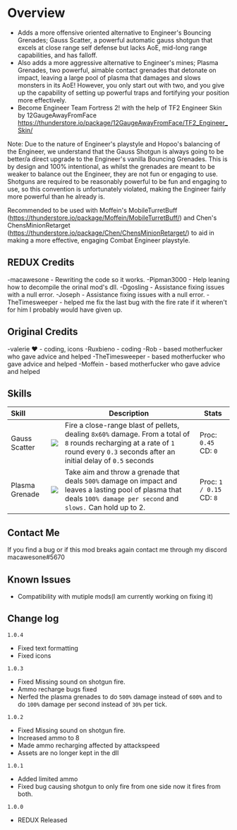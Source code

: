 # Overview

- Adds a more offensive oriented alternative to Engineer's Bouncing Grenades; Gauss Scatter, a powerful automatic gauss shotgun that excels at close range self defense but lacks AoE, mid-long range capabilities, and has falloff.
- Also adds a more aggressive alternative to Engineer's mines; Plasma Grenades, two powerful, aimable contact grenades that detonate on impact, leaving a large pool of plasma that damages and slows monsters in its AoE! However, you only start out with two, and you give up the capability of setting up powerful traps and fortifying your position more effectively.
- Become Engineer Team Fortress 2! with the help of TF2 Engineer Skin by 12GaugeAwayFromFace https://thunderstore.io/package/12GaugeAwayFromFace/TF2_Engineer_Skin/

Note: Due to the nature of Engineer's playstyle and Hopoo's balancing of the Engineer, we understand that the Gauss Shotgun is always going to be better/a direct upgrade to the Engineer's vanilla Bouncing Grenades. This is by design and 100% intentional, as whilst the grenades are meant to be weaker to balance out the Engineer, they are not fun or engaging to use. Shotguns are required to be reasonably powerful to be fun and engaging to use, so this convention is unfortunately violated, making the Engineer fairly more powerful than he already is.

Recommended to be used with Moffein's MobileTurretBuff (https://thunderstore.io/package/Moffein/MobileTurretBuff/) and Chen's ChensMinionRetarget (https://thunderstore.io/package/Chen/ChensMinionRetarget/) to aid in making a more effective, engaging Combat Engineer playstyle.

## REDUX Credits
-macawesone - Rewriting the code so it works.
-Pipman3000 - Help leaning how to decompile the orinal mod's dll.
-Dgosling - Assistance fixing issues with a null error.
-Joseph - Assistance fixing issues with a null error.
-TheTimesweeper - helped me fix the last bug with the fire rate if it wheren't for him I probably would have given up.

## Original Credits
-valerie ♥ - coding, icons
-Ruxbieno - coding
-Rob - based motherfucker who gave advice and helped
-TheTimesweeper - based motherfucker who gave advice and helped
-Moffein - based motherfucker who gave advice and helped

## Skills

| Skill | | Description | Stats |
|:-|-|------|-|
| Gauss Scatter | ![](https://cdn.discordapp.com/attachments/793722172497068082/827540854280683523/itriedtomakeashotgun.png) | Fire a close-range blast of pellets, dealing `8x60%` damage. From a total of `8` rounds recharging at a rate of `1` round every `0.3` seconds after an initial delay of `0.5` seconds | Proc: `0.45` CD: `0` |
| Plasma Grenade | ![](https://cdn.discordapp.com/attachments/821486358304391210/828128463797878804/grenade1.png) | Take aim and throw a grenade that deals `500%` damage on impact and leaves a lasting pool of plasma that deals `100% damage per second` and `slows.` Can hold up to 2. | Proc: `1 / 0.15` CD: `8` |

## Contact Me

If you find a bug or if this mod breaks again contact me through my discord macawesone#5670

## Known Issues
- Compatibility with mutiple mods(I am currently working on fixing it)

## Change log

`1.0.4`
- Fixed text formatting
- Fixed icons

`1.0.3`
- Fixed Missing sound on shotgun fire.
- Ammo recharge bugs fixed
- Nerfed the plasma grenades to do `500%` damage instead of `600%` and to do `100%` damage per second instead of `30%` per tick.


`1.0.2`
- Fixed Missing sound on shotgun fire.
- Increased ammo to 8
- Made ammo recharging affected by attackspeed
- Assets are no longer kept in the dll

`1.0.1`
- Added limited ammo
- Fixed bug causing shotgun to only fire from one side now it fires from both.

`1.0.0`
- REDUX Released
